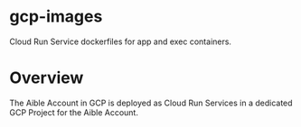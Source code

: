 # gcp-images
Cloud Run Service dockerfiles for app and exec containers. 

# Overview

The Aible Account in GCP is deployed as Cloud Run Services in a dedicated GCP Project for the Aible Account. 